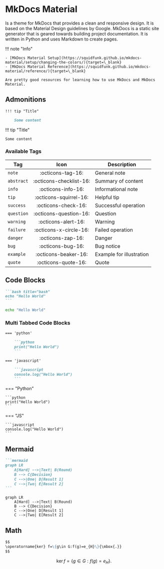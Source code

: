 # MkDocs Material

Is a theme for MkDocs that provides a clean and responsive design. It is based on the Material Design guidelines by Google. MkDocs is a static site generator that is geared towards building project documentation. It is written in Python and uses Markdown to create pages.

!!! note "Info"

    - [MkDocs Material Setup](https://squidfunk.github.io/mkdocs-material/setup/changing-the-colors/){target=\_blank}
    - [MkDocs Material Reference](https://squidfunk.github.io/mkdocs-material/reference/){target=\_blank}

    Are pretty good resources for learning how to use MkDocs and MkDocs Material.

## Admonitions

```markdown
!!! tip "Title"

    Some content
```

!!! tip "Title"

    Some content

### Available Tags

| Tag        |          Icon           | Description              |
| ---------- | :---------------------: | ------------------------ |
| `note`     |    :octicons-tag-16:    | General note             |
| `abstract` | :octicons-checklist-16: | Summary of content       |
| `info`     |   :octicons-info-16:    | Informational note       |
| `tip`      | :octicons-squirrel-16:  | Helpful tip              |
| `success`  |   :octicons-check-16:   | Successful operation     |
| `question` | :octicons-question-16:  | Question                 |
| `warning`  |   :octicons-alert-16:   | Warning                  |
| `failure`  | :octicons-x-circle-16:  | Failed operation         |
| `danger`   |    :octicons-zap-16:    | Danger                   |
| `bug`      |    :octicons-bug-16:    | Bug notice               |
| `example`  |  :octicons-beaker-16:   | Example for illustration |
| `quote`    |   :octicons-quote-16:   | Quote                    |

## Code Blocks

````markdown
```bash title="bash"
echo "Hello World"
```
````

```bash title="bash"
echo "Hello World"
```

### Multi Tabbed Code Blocks

````markdown
=== 'python'

    ```python
    print("Hello World")
    ```

=== 'javascript'

    ```javascript
    console.log("Hello World")
    ```
````

=== "Python"

    ```python
    print("Hello World")
    ```

=== "JS"

    ```javascript
    console.log("Hello World")
    ```

## Mermaid

````markdown
```mermaid
graph LR
    A[Hard] -->|Text| B(Round)
    B --> C{Decision}
    C -->|One| D[Result 1]
    C -->|Two| E[Result 2]
```
````

```mermaid
graph LR
    A[Hard] -->|Text| B(Round)
    B --> C{Decision}
    C -->|One| D[Result 1]
    C -->|Two| E[Result 2]
```

## Math

```markdown
$$
\operatorname{ker} f=\{g\in G:f(g)=e_{H}\}{\mbox{.}}
$$
```

$$
\operatorname{ker} f=\{g\in G:f(g)=e_{H}\}{\mbox{.}}
$$
